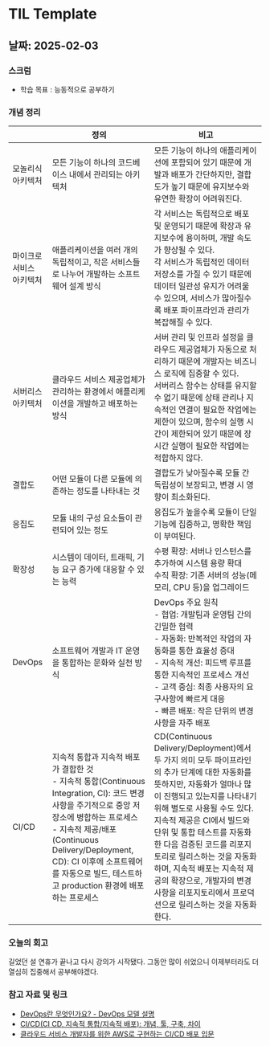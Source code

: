 # TIL Template

## 날짜: 2025-02-03

### 스크럼
- 학습 목표 : 능동적으로 공부하기

### 개념 정리

|  | 정의 | 비고 |
| --- | --- | --- |
| 모놀리식 아키텍처 | 모든 기능이 하나의 코드베이스 내에서 관리되는 아키텍처 | 모든 기능이 하나의 애플리케이션에 포함되어 있기 때문에 개발과 배포가 간단하지만, 결합도가 높기 때문에 유지보수와 유연한 확장이 어려워진다. |
| 마이크로서비스 아키텍처 | 애플리케이션을 여러 개의 독립적이고, 작은 서비스들로 나누어 개발하는 소프트웨어 설계 방식 | 각 서비스는 독립적으로 배포 및 운영되기 때문에 확장과 유지보수에 용이하며, 개발 속도가 향상될 수 있다.<br>각 서비스가 독립적인 데이터 저장소를 가질 수 있기 때문에 데이터 일관성 유지가 어려울 수 있으며, 서비스가 많아질수록 배포 파이프라인과 관리가 복잡해질 수 있다. |
| 서버리스 아키텍처 | 클라우드 서비스 제공업체가 관리하는 환경에서 애플리케이션을 개발하고 배포하는 방식 | 서버 관리 및 인프라 설정을 클라우드 제공업체가 자동으로 처리하기 때문에 개발자는 비즈니스 로직에 집중할 수 있다.<br>서버리스 함수는 상태를 유지할 수 없기 때문에 상태 관리나 지속적인 연결이 필요한 작업에는 제한이 있으며, 함수의 실행 시간이 제한되어 있기 때문에 장시간 실행이 필요한 작업에는 적합하지 않다. |
| 결합도 | 어떤 모듈이 다른 모듈에 의존하는 정도를 나타내는 것 | 결합도가 낮아질수록 모듈 간 독립성이 보장되고, 변경 시 영향이 최소화된다. |
| 응집도 | 모듈 내의 구성 요소들이 관련되어 있는 정도 | 응집도가 높을수록 모듈이 단일 기능에 집중하고, 명확한 책임이 부여된다. |
| 확장성 | 시스템이 데이터, 트래픽, 기능 요구 증가에 대응할 수 있는 능력 | 수평 확장: 서버나 인스턴스를 추가하여 시스템 용량 확대<br>수직 확장: 기존 서버의 성능(메모리, CPU 등)을 업그레이드 |
| DevOps | 소프트웨어 개발과 IT 운영을 통합하는 문화와 실천 방식 | DevOps 주요 원칙<br>- 협업: 개발팀과 운영팀 간의 긴밀한 협력<br>- 자동화: 반복적인 작업의 자동화를 통한 효율성 증대<br>- 지속적 개선: 피드백 루프를 통한 지속적인 프로세스 개선<br>- 고객 중심: 최종 사용자의 요구사항에 빠르게 대응<br>- 빠른 배포: 작은 단위의 변경사항을 자주 배포 |
| CI/CD | 지속적 통합과 지속적 배포가 결합한 것<br>- 지속적 통합(Continuous Integration, CI): 코드 변경사항을 주기적으로 중앙 저장소에 병합하는 프로세스<br>- 지속적 제공/배포(Continuous Delivery/Deployment, CD): CI 이후에 소프트웨어를 자동으로 빌드, 테스트하고 production 환경에 배포하는 프로세스 | CD(Continuous Delivery/Deployment)에서 두 가지 의미 모두 파이프라인의 추가 단계에 대한 자동화를 뜻하지만, 자동화가 얼마나 많이 진행되고 있는지를 나타내기 위해 별도로 사용될 수도 있다.<br>지속적 제공은 CI에서 빌드와 단위 및 통합 테스트를 자동화한 다음 검증된 코드를 리포지토리로 릴리스하는 것을 자동화하며, 지속적 배포는 지속적 제공의 확장으로, 개발자의 변경 사항을 리포지토리에서 프로덕션으로 릴리스하는 것을 자동화한다. |

### 오늘의 회고
길었던 설 연휴가 끝나고 다시 강의가 시작됐다. 그동안 많이 쉬었으니 이제부터라도 더 열심히 집중해서 공부해야겠다.

### 참고 자료 및 링크
- [DevOps란 무엇인가요? - DevOps 모델 설명](https://aws.amazon.com/ko/devops/what-is-devops/)
- [CI/CD(CI CD, 지속적 통합/지속적 배포): 개념, 툴, 구축, 차이](https://www.redhat.com/ko/topics/devops/what-is-ci-cd)
- [클라우드 서비스 개발자를 위한 AWS로 구현하는 CI/CD 배포 입문](https://www.yes24.com/Product/Goods/117628175)
